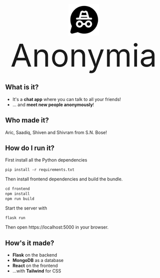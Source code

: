 
<div align="center">
<img src="logo.svg" style="margin: auto" width="100px">
<div style="font-size: 100px">Anonymia</div>
</div>


## What is it?
 - It's a **chat app** where you can talk to all your friends!
 - ... and **meet new people anonymously**!


## Who made it?

Aric, Saadiq, Shiven and Shivram from S.N. Bose!

## How do I run it?

First install all the Python dependencies

```
pip install -r requirements.txt
```

Then install frontend dependencies and build the bundle.

```
cd frontend
npm install
npm run build
```

Start the server with

```
flask run
```

Then open https://localhost:5000 in your browser.

## How's it made?

- **Flask** on the backend
- **MongoDB** as a database
- **React** on the frontend
- ...with **Tailwind** for CSS
